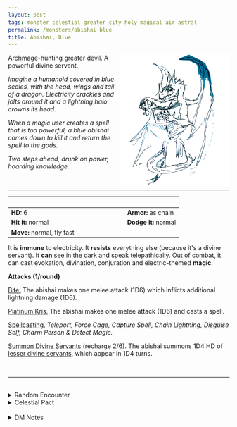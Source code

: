 ```yaml
---
layout: post
tags: monster celestial greater city holy magical air astral
permalink: /monsters/abishai-blue
title: Abishai, Blue
---
```


<img align="right" width=250px src="/images/abishaiblue.png">

Archmage-hunting greater devil. A powerful divine servant.

_Imagine a humanoid covered in blue scales, with the head, wings and tail of a dragon. Electricity crackles and jolts around it and a lightning halo crowns its head._

_When a magic user creates a spell that is too powerful, a blue abishai comes down to kill it and return the spell to the gods._

_Two steps ahead, drunk on power, hoarding knowledge._

<br>

---

|  <span style="display: inline-block; width:250px"></span>  |  |
| -------- | --------|
| **HD:** 6 | **Armor:** as chain  |
| **Hit it:** normal    | **Dodge it:** normal  |
| **Move:** normal, fly fast     |   | 

It is **immune** to electricity. 
It **resists** everything else (because it's a divine servant).
It **can** see in the dark and speak telepathically.
Out of combat, it can cast evokation, divination, conjuration and electric-themed **magic**.

**Attacks (1/round)**

<ins>Bite.</ins> The abishai makes one melee attack (1D6) which inflicts additional lightning damage (1D6).

<ins>[Platinum](/2020/11/10/extra-rules/#rare-metals) Kris.</ins> The abishai makes one melee attack (1D6) and casts a spell.

<ins>Spellcasting.</ins> *Teleport, Force Cage, Capture Spell, Chain Lightning, Disguise Self, Charm Person & Detect Magic.*

<ins>Summon Divine Servants</ins> (recharge 2/6). The abishai summons 1D4 HD of [lesser divine servants](/list/monsters-celestial), which appear in 1D4 turns.

<br>

---

<br>

<details markdown="1">
<summary>Random Encounter</summary>
1. **Monster:** 1 blue abishai.
1. **Lair:** An arcane vault, sealed in lightning and containing a hoard of arcane lore. <br>    &nbsp; OR <br>    **Omen:** A tear in space crackles with electricity.
1. **Spoor:** The content of a wizard’s study, scattered and crackling with lightning.
1. **Tracks:** Air crackling with arcane energy.
1. **Trace:**  [Rumor] A local wizard has disappeared, hit by lightning.
1. **Trace:** A mysterious semi-hidden orb, inert. Actually scries the mind of magic users.
</details>

<details markdown="1">
<summary>Celestial Pact</summary>
Evil celestials give the reward and the quest at the same time, then try to make accomplishing the quest impossible within the decided time frame. Good celestials give a quest first and the reward upon completion. The price of breaking a pact is always your soul.

**Reward:**

1. An orb which creates an arc of electricity between it and any magic nearby.
1. A grimoire with 3 random spells.
1. You grow blue dragon scales which give you protection like leather armor.
1. A blue [Imp](/monsters/imp) follower.
1. One blue horn that absorbs electricity like the [Fourth Ward](https://saltygoo.github.io/2020/11/13/the-ten-wards/).
1. Access to a well-equipped wizard lab hidden in a permanent lightning storm in the astral sea.

**Quest:**

1. You must discover a spell powerful enough to destroy an army. Ensure you are the only one to know it.
1. You must kill an archmage who knows too much.
1. You must discover a spell that can kill or trap wizards.
1. You must kill the apprentice of an ancient dragon.
1. You must enslave a wizard.
1. You must steal a legendary artifact.
</details>

<br>

<details markdown="1">
<summary>DM Notes</summary>
I love devils, I'd even say they are my favorite type of monsters to run. I was always confused with how DnD cosmology had devils that plotted against the gods, good aligned celestials serving the gods and evil gods that were served by ... random evil monsters ? I prefer my gods to be assholes trying to maintain the status quo with arbitrary rules and devils to be the ones who punish those who disobey. Being creatures of order, each devil has a clear behavior they punish. Adapted from [Mordenkainen's Tome of Foe](https://5e.tools/book.html#mtf) — SaltyGoo
</details>
